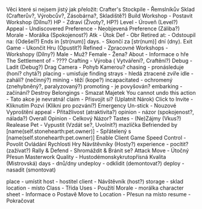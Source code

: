 Věci které si nejsem jistý jak přeložit:
Crafter's Stockpile - Řemslníkův Sklad (Crafterův?, Výrobcův?, Zásobárna?, Skladiště?)
Build Workshop - Postavit Workshop (Dílnu?)
HP - Zdraví (Životy?, HP?)
Level - Úroveň (Level?)
Appeal -
Undiscovered Preference - Neobjevená Preference (Záliba?)
Morale - Morálka (Spokojenost?)
Atk - Útok
Def - Obr
Retired at: - Odstoupil na: (Odešel?)
Ends in [str(num)] days. - Skončí za [str(num)] dní (dny).
Exit Game - Ukončit Hru (Opustit?)
Refined - Zpracovné
Workshops - Workshopy (Dílny?)
Male - Muž?
Female - Žena?
About - Informace o hře
The Settlement of - ????
Crafting - Výroba ( Vytváření?, Craftění?)
Debug - Ladit (Debug?)
Drag Camera - Pohyb Kamerou?
chasing - pronásleduje (honí? chytá?)
placing - umisťuje
finding strays - hledá ztracené zvíře
idle - zahálí? (nečinný?)
mining - těží (kope?)
incapacitated - ochromený (znehybněný?, paralyzovaný?)
promoting - je povyšován?
embarking - začínání?
Destroy Belongings - Smazat Majetek
You cannot undo this action - Tato akce je nevratná!
claim - Přisvojit si? (Uplatnit Nárok)
Click to Invite - Kliknutím Pozvi (Klikni pro pozvání?)
Emergency Un-stick - Nouzové Vyproštění
appeal - Přitažlivost (atraktivita?)
opinion - názor (spokojenost?, nálada?)
Overall Opinion - Celkový Názor?
Tastes - (Ne)Zájmy (Vkus?)
Realease Pet - Vypustit (Vzdát se?, Uvolnit?) mazlíčka
Befriended by [name(self.stonehearth:pet.owner)] - Spřátelený s [name(self.stonehearth:pet.owner)]
Enable Client Game Speed Control - Povolit Ovládání Rychlosti Hry Návštěvníky (Hosty?)
experience - pocítit? (zažívat?)
Rally & Defend - Shromáždit & Bránit se?
Attack Move - Útočný Přesun
Masterwork Quality - Hustodémonskykrutopřísná Kvalita (Mistrovská)
days - dnů/dny
undeploy - odklidit (demontovat?)
deploy - nasadit (smontovat)



place - umístit
host - hostitel
client - Návštěvník (host?)
storage - sklad
location - místo
Class - Třída
Uses - Použití
Morale - morálka
character sheet - Informace o Postavě
Move to Location - Přesun na místo
resume - Pokračovat
